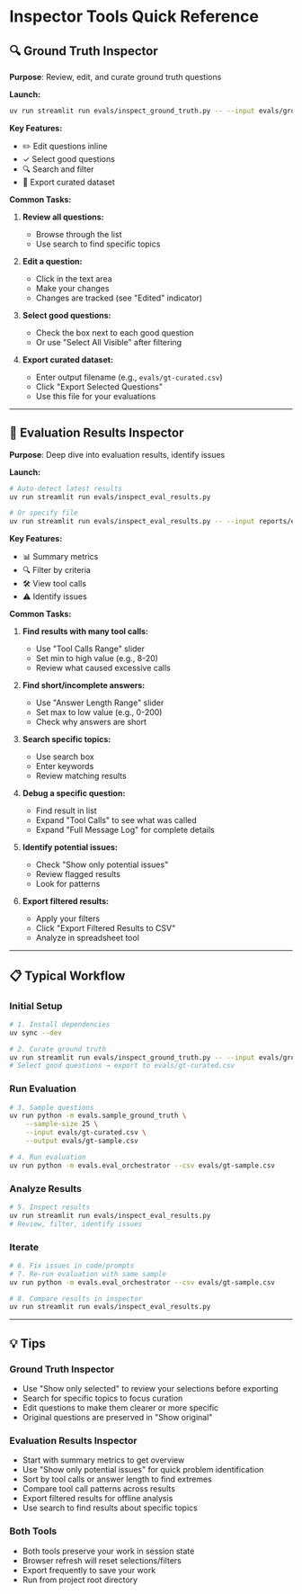 # Inspector Tools Quick Reference

## 🔍 Ground Truth Inspector

**Purpose**: Review, edit, and curate ground truth questions

**Launch:**
```bash
uv run streamlit run evals/inspect_ground_truth.py -- --input evals/ground_truth_evidently.csv
```

**Key Features:**
- ✏️ Edit questions inline
- ✓ Select good questions
- 🔍 Search and filter
- 💾 Export curated dataset

**Common Tasks:**

1. **Review all questions:**
   - Browse through the list
   - Use search to find specific topics

2. **Edit a question:**
   - Click in the text area
   - Make your changes
   - Changes are tracked (see "Edited" indicator)

3. **Select good questions:**
   - Check the box next to each good question
   - Or use "Select All Visible" after filtering

4. **Export curated dataset:**
   - Enter output filename (e.g., `evals/gt-curated.csv`)
   - Click "Export Selected Questions"
   - Use this file for your evaluations

---

## 🔬 Evaluation Results Inspector

**Purpose**: Deep dive into evaluation results, identify issues

**Launch:**
```bash
# Auto-detect latest results
uv run streamlit run evals/inspect_eval_results.py

# Or specify file
uv run streamlit run evals/inspect_eval_results.py -- --input reports/eval-run-2025-10-23-12-00.bin
```

**Key Features:**
- 📊 Summary metrics
- 🔍 Filter by criteria
- 🛠️ View tool calls
- ⚠️ Identify issues

**Common Tasks:**

1. **Find results with many tool calls:**
   - Use "Tool Calls Range" slider
   - Set min to high value (e.g., 8-20)
   - Review what caused excessive calls

2. **Find short/incomplete answers:**
   - Use "Answer Length Range" slider
   - Set max to low value (e.g., 0-200)
   - Check why answers are short

3. **Search specific topics:**
   - Use search box
   - Enter keywords
   - Review matching results

4. **Debug a specific question:**
   - Find result in list
   - Expand "Tool Calls" to see what was called
   - Expand "Full Message Log" for complete details

5. **Identify potential issues:**
   - Check "Show only potential issues"
   - Review flagged results
   - Look for patterns

6. **Export filtered results:**
   - Apply your filters
   - Click "Export Filtered Results to CSV"
   - Analyze in spreadsheet tool

---

## 📋 Typical Workflow

### Initial Setup
```bash
# 1. Install dependencies
uv sync --dev

# 2. Curate ground truth
uv run streamlit run evals/inspect_ground_truth.py -- --input evals/ground_truth_evidently.csv
# Select good questions → export to evals/gt-curated.csv
```

### Run Evaluation
```bash
# 3. Sample questions
uv run python -m evals.sample_ground_truth \
    --sample-size 25 \
    --input evals/gt-curated.csv \
    --output evals/gt-sample.csv

# 4. Run evaluation
uv run python -m evals.eval_orchestrator --csv evals/gt-sample.csv
```

### Analyze Results
```bash
# 5. Inspect results
uv run streamlit run evals/inspect_eval_results.py
# Review, filter, identify issues
```

### Iterate
```bash
# 6. Fix issues in code/prompts
# 7. Re-run evaluation with same sample
uv run python -m evals.eval_orchestrator --csv evals/gt-sample.csv

# 8. Compare results in inspector
uv run streamlit run evals/inspect_eval_results.py
```

---

## 💡 Tips

### Ground Truth Inspector
- Use "Show only selected" to review your selections before exporting
- Search for specific topics to focus curation
- Edit questions to make them clearer or more specific
- Original questions are preserved in "Show original"

### Evaluation Results Inspector
- Start with summary metrics to get overview
- Use "Show only potential issues" for quick problem identification
- Sort by tool calls or answer length to find extremes
- Compare tool call patterns across results
- Export filtered results for offline analysis
- Use search to find results about specific topics

### Both Tools
- Both tools preserve your work in session state
- Browser refresh will reset selections/filters
- Export frequently to save your work
- Run from project root directory
